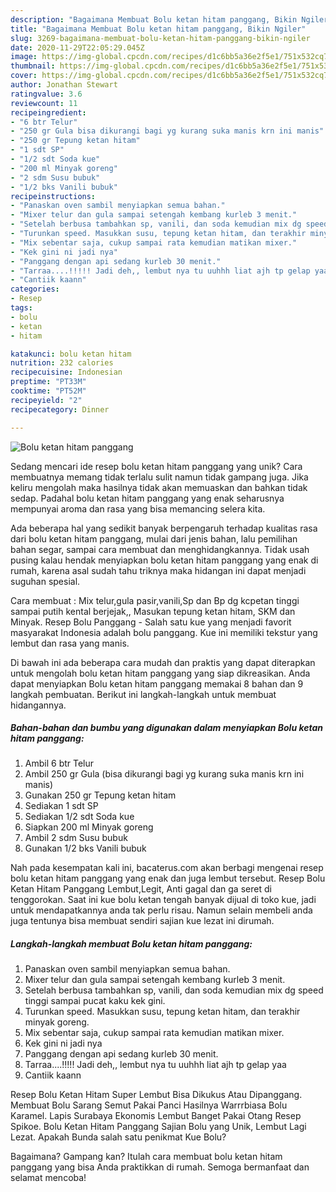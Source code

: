 ```yaml
---
description: "Bagaimana Membuat Bolu ketan hitam panggang, Bikin Ngiler"
title: "Bagaimana Membuat Bolu ketan hitam panggang, Bikin Ngiler"
slug: 3269-bagaimana-membuat-bolu-ketan-hitam-panggang-bikin-ngiler
date: 2020-11-29T22:05:29.045Z
image: https://img-global.cpcdn.com/recipes/d1c6bb5a36e2f5e1/751x532cq70/bolu-ketan-hitam-panggang-foto-resep-utama.jpg
thumbnail: https://img-global.cpcdn.com/recipes/d1c6bb5a36e2f5e1/751x532cq70/bolu-ketan-hitam-panggang-foto-resep-utama.jpg
cover: https://img-global.cpcdn.com/recipes/d1c6bb5a36e2f5e1/751x532cq70/bolu-ketan-hitam-panggang-foto-resep-utama.jpg
author: Jonathan Stewart
ratingvalue: 3.6
reviewcount: 11
recipeingredient:
- "6 btr Telur"
- "250 gr Gula bisa dikurangi bagi yg kurang suka manis krn ini manis"
- "250 gr Tepung ketan hitam"
- "1 sdt SP"
- "1/2 sdt Soda kue"
- "200 ml Minyak goreng"
- "2 sdm Susu bubuk"
- "1/2 bks Vanili bubuk"
recipeinstructions:
- "Panaskan oven sambil menyiapkan semua bahan."
- "Mixer telur dan gula sampai setengah kembang kurleb 3 menit."
- "Setelah berbusa tambahkan sp, vanili, dan soda kemudian mix dg speed tinggi sampai pucat kaku kek gini."
- "Turunkan speed. Masukkan susu, tepung ketan hitam, dan terakhir minyak goreng."
- "Mix sebentar saja, cukup sampai rata kemudian matikan mixer."
- "Kek gini ni jadi nya"
- "Panggang dengan api sedang kurleb 30 menit."
- "Tarraa....!!!!! Jadi deh,, lembut nya tu uuhhh liat ajh tp gelap yaa"
- "Cantiik kaann"
categories:
- Resep
tags:
- bolu
- ketan
- hitam

katakunci: bolu ketan hitam 
nutrition: 232 calories
recipecuisine: Indonesian
preptime: "PT33M"
cooktime: "PT52M"
recipeyield: "2"
recipecategory: Dinner

---
```



![Bolu ketan hitam panggang](https://img-global.cpcdn.com/recipes/d1c6bb5a36e2f5e1/751x532cq70/bolu-ketan-hitam-panggang-foto-resep-utama.jpg)

Sedang mencari ide resep bolu ketan hitam panggang yang unik? Cara membuatnya memang tidak terlalu sulit namun tidak gampang juga. Jika keliru mengolah maka hasilnya tidak akan memuaskan dan bahkan tidak sedap. Padahal bolu ketan hitam panggang yang enak seharusnya mempunyai aroma dan rasa yang bisa memancing selera kita.

Ada beberapa hal yang sedikit banyak berpengaruh terhadap kualitas rasa dari bolu ketan hitam panggang, mulai dari jenis bahan, lalu pemilihan bahan segar, sampai cara membuat dan menghidangkannya. Tidak usah pusing kalau hendak menyiapkan bolu ketan hitam panggang yang enak di rumah, karena asal sudah tahu triknya maka hidangan ini dapat menjadi suguhan spesial.

Cara membuat : Mix telur,gula pasir,vanili,Sp dan Bp dg kcpetan tinggi sampai putih kental berjejak,, Masukan tepung ketan hitam, SKM dan Minyak. Resep Bolu Panggang - Salah satu kue yang menjadi favorit masyarakat Indonesia adalah bolu panggang. Kue ini memiliki tekstur yang lembut dan rasa yang manis.


Di bawah ini ada beberapa cara mudah dan praktis yang dapat diterapkan untuk mengolah bolu ketan hitam panggang yang siap dikreasikan. Anda dapat menyiapkan Bolu ketan hitam panggang memakai 8 bahan dan 9 langkah pembuatan. Berikut ini langkah-langkah untuk membuat hidangannya.

<!--inarticleads1-->

##### Bahan-bahan dan bumbu yang digunakan dalam menyiapkan Bolu ketan hitam panggang:

1. Ambil 6 btr Telur
1. Ambil 250 gr Gula (bisa dikurangi bagi yg kurang suka manis krn ini manis)
1. Gunakan 250 gr Tepung ketan hitam
1. Sediakan 1 sdt SP
1. Sediakan 1/2 sdt Soda kue
1. Siapkan 200 ml Minyak goreng
1. Ambil 2 sdm Susu bubuk
1. Gunakan 1/2 bks Vanili bubuk


Nah pada kesempatan kali ini, bacaterus.com akan berbagi mengenai resep bolu ketan hitam panggang yang enak dan juga lembut tersebut. Resep Bolu Ketan Hitam Panggang Lembut,Legit, Anti gagal dan ga seret di tenggorokan. Saat ini kue bolu ketan tengah banyak dijual di toko kue, jadi untuk mendapatkannya anda tak perlu risau. Namun selain membeli anda juga tentunya bisa membuat sendiri sajian kue lezat ini dirumah. 

<!--inarticleads2-->

##### Langkah-langkah membuat Bolu ketan hitam panggang:

1. Panaskan oven sambil menyiapkan semua bahan.
1. Mixer telur dan gula sampai setengah kembang kurleb 3 menit.
1. Setelah berbusa tambahkan sp, vanili, dan soda kemudian mix dg speed tinggi sampai pucat kaku kek gini.
1. Turunkan speed. Masukkan susu, tepung ketan hitam, dan terakhir minyak goreng.
1. Mix sebentar saja, cukup sampai rata kemudian matikan mixer.
1. Kek gini ni jadi nya
1. Panggang dengan api sedang kurleb 30 menit.
1. Tarraa....!!!!! Jadi deh,, lembut nya tu uuhhh liat ajh tp gelap yaa
1. Cantiik kaann


Resep Bolu Ketan Hitam Super Lembut Bisa Dikukus Atau Dipanggang. Membuat Bolu Sarang Semut Pakai Panci Hasilnya Warrrbiasa Bolu Karamel. Lapis Surabaya Ekonomis Lembut Banget Pakai Otang Resep Spikoe. Bolu Ketan Hitam Panggang Sajian Bolu yang Unik, Lembut Lagi Lezat. Apakah Bunda salah satu penikmat Kue Bolu? 

Bagaimana? Gampang kan? Itulah cara membuat bolu ketan hitam panggang yang bisa Anda praktikkan di rumah. Semoga bermanfaat dan selamat mencoba!
